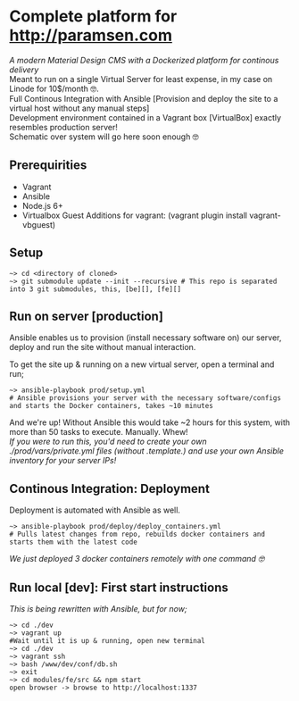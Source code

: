# Complete platform for http://paramsen.com
_A modern Material Design CMS with a Dockerized platform for continous delivery_  
Meant to run on a single Virtual Server for least expense, in my case on Linode for 10$/month 🤓.  
Full Continous Integration with Ansible [Provision and deploy the site to a virtual host without any manual steps]  
Development environment contained in a Vagrant box [VirtualBox]  exactly resembles production server!  
Schematic over system will go here soon enough 🤓

## Prerequirities
- Vagrant
- Ansible
- Node.js 6+
- Virtualbox Guest Additions for vagrant: (vagrant plugin install vagrant-vbguest)

## Setup
    ~> cd <directory of cloned>
    ~> git submodule update --init --recursive # This repo is separated into 3 git submodules, this, [be][], [fe][]

## Run on server [production]
Ansible enables us to provision (install necessary software on) our server, deploy and run the site without manual interaction.  

To get the site up & running on a new virtual server, open a terminal and run;

    ~> ansible-playbook prod/setup.yml
    # Ansible provisions your server with the necessary software/configs and starts the Docker containers, takes ~10 minutes

And we're up! Without Ansible this would take ~2 hours for this system, with more than 50 tasks to execute. Manually. Whew!  
_If you were to run this, you'd need to create your own ./prod/vars/private.yml files (without .template.) and use your own Ansible inventory for your server IPs!_

## Continous Integration: Deployment
Deployment is automated with Ansible as well.

    ~> ansible-playbook prod/deploy/deploy_containers.yml
    # Pulls latest changes from repo, rebuilds docker containers and starts them with the latest code

_We just deployed 3 docker containers remotely with one command 🤓_

## Run local [dev]: First start instructions
_This is being rewritten with Ansible, but for now;_

    ~> cd ./dev  
    ~> vagrant up  
    #Wait until it is up & running, open new terminal
    ~> cd ./dev  
    ~> vagrant ssh  
    ~> bash /www/dev/conf/db.sh  
    ~> exit  
    ~> cd modules/fe/src && npm start  
    open browser -> browse to http://localhost:1337


[be]: https://github.com/paramsen/fe.paramsen.com "backend"
[fe]: https://github.com/paramsen/fe.paramsen.com "frontend"
